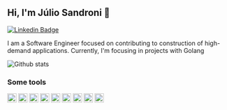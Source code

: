 ## Hi, I'm Júlio Sandroni 👋

[![Linkedin Badge](https://img.shields.io/badge/-LinkedIn-blue?style=flat-square&logo=Linkedin&logoColor=white&link=https://www.linkedin.com/in/sandronister/)](https://www.linkedin.com/in/sandronister/) 


I am a Software Engineer focused on contributing to construction of high-demand applications. Currently, I'm focusing in projects with Golang

![Github stats](https://github-readme-stats.vercel.app/api?username=sandronister&count_private=true&show_icons=true&hide_border=true&theme=tokyonight)



### Some tools 

<a href="https://go.dev/" title="Go"><img src="https://github.com/tomchen/stack-icons/blob/master/logos/go.svg" alt="Go" width="21px" height="21px"></a>
<a href="https://aws.amazon.com/pt/" title="AWS"><img src="https://github.com/tomchen/stack-icons/blob/master/logos/aws.svg" alt="AWS" width="21px" height="21px"></a>
<a href="https://www.typescriptlang.org/" title="Typescript"><img src="https://github.com/tomchen/stack-icons/blob/master/logos/typescript-icon.svg" alt="Typescript" width="21px" height="21px"></a>
<a href="https://nodejs.org/" title="Node.js"><img src="https://github.com/tomchen/stack-icons/blob/master/logos/nodejs-icon.svg" alt="Node.js" width="21px" height="21px"></a>
<a href="https://nestjs.com/" title="Nestjs"><img src="https://github.com/tomchen/stack-icons/blob/master/logos/nestjs.svg" alt="Nestjs" width="21px" height="21px"></a>
<a href="https://dev.mysql.com/" title="MySQL"><img src="https://github.com/tomchen/stack-icons/blob/master/logos/mysql.svg" alt="MySQL" width="21px" height="21px"></a>
<a href="https://www.postgresql.org/" title="Postgres"><img src="https://github.com/tomchen/stack-icons/blob/master/logos/postgresql.svg" alt="Postgres" width="21px" height="21px"></a>
<a href="https://www.mongodb.org/" title="MongoDB"><img src="https://github.com/tomchen/stack-icons/blob/master/logos/mongodb-icon.svg" alt="MongoDB" width="21px" height="21px"></a>
<a href="https://grpc.io/" title="gRPC"><img src="https://grpc.io/img/logos/grpc-icon-color.png" alt="gRPC" width="21px" height="21px"></a>
